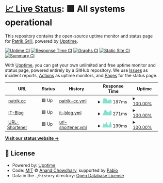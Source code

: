 # [📈 Live Status](https://uptime.pgi.at): <!--live status--> **🟩 All systems operational**

This repository contains the open-source uptime monitor and status page for [Patrik Grill](https://patrik.cc), powered by [Upptime](https://github.com/upptime/upptime).

[![Uptime CI](https://github.com/patrikgrill/upptime/workflows/Uptime%20CI/badge.svg)](https://github.com/patrikgrill/upptime/actions?query=workflow%3A%22Uptime+CI%22)
[![Response Time CI](https://github.com/patrikgrill/upptime/workflows/Response%20Time%20CI/badge.svg)](https://github.com/patrikgrill/upptime/actions?query=workflow%3A%22Response+Time+CI%22)
[![Graphs CI](https://github.com/patrikgrill/upptime/workflows/Graphs%20CI/badge.svg)](https://github.com/patrikgrill/upptime/actions?query=workflow%3A%22Graphs+CI%22)
[![Static Site CI](https://github.com/patrikgrill/upptime/workflows/Static%20Site%20CI/badge.svg)](https://github.com/patrikgrill/upptime/actions?query=workflow%3A%22Static+Site+CI%22)
[![Summary CI](https://github.com/patrikgrill/upptime/workflows/Summary%20CI/badge.svg)](https://github.com/patrikgrill/upptime/actions?query=workflow%3A%22Summary+CI%22)

With [Upptime](https://upptime.js.org), you can get your own unlimited and free uptime monitor and status page, powered entirely by a GitHub repository. We use [Issues](https://github.com/patrikgrill/upptime/issues) as incident reports, [Actions](https://github.com/patrikgrill/upptime/actions) as uptime monitors, and [Pages](https://uptime.pgi.at) for the status page.

<!--start: status pages-->
<!-- This summary is generated by Upptime (https://github.com/upptime/upptime) -->
<!-- Do not edit this manually, your changes will be overwritten -->
<!-- prettier-ignore -->
| URL | Status | History | Response Time | Uptime |
| --- | ------ | ------- | ------------- | ------ |
| <img alt="" src="https://blog.patrik.cc/favicon.ico" height="13"> [patrik.cc](https://patrik.cc) | 🟩 Up | [patrik-cc.yml](https://github.com/patrikgrill/upptime/commits/HEAD/history/patrik-cc.yml) | <details><summary><img alt="Response time graph" src="./graphs/patrik-cc/response-time-week.png" height="20"> 187ms</summary><br><a href="https://uptime.pgi.at/history/patrik-cc"><img alt="Response time 199" src="https://img.shields.io/endpoint?url=https%3A%2F%2Fraw.githubusercontent.com%2Fpatrikgrill%2Fupptime%2FHEAD%2Fapi%2Fpatrik-cc%2Fresponse-time.json"></a><br><a href="https://uptime.pgi.at/history/patrik-cc"><img alt="24-hour response time 174" src="https://img.shields.io/endpoint?url=https%3A%2F%2Fraw.githubusercontent.com%2Fpatrikgrill%2Fupptime%2FHEAD%2Fapi%2Fpatrik-cc%2Fresponse-time-day.json"></a><br><a href="https://uptime.pgi.at/history/patrik-cc"><img alt="7-day response time 187" src="https://img.shields.io/endpoint?url=https%3A%2F%2Fraw.githubusercontent.com%2Fpatrikgrill%2Fupptime%2FHEAD%2Fapi%2Fpatrik-cc%2Fresponse-time-week.json"></a><br><a href="https://uptime.pgi.at/history/patrik-cc"><img alt="30-day response time 354" src="https://img.shields.io/endpoint?url=https%3A%2F%2Fraw.githubusercontent.com%2Fpatrikgrill%2Fupptime%2FHEAD%2Fapi%2Fpatrik-cc%2Fresponse-time-month.json"></a><br><a href="https://uptime.pgi.at/history/patrik-cc"><img alt="1-year response time 198" src="https://img.shields.io/endpoint?url=https%3A%2F%2Fraw.githubusercontent.com%2Fpatrikgrill%2Fupptime%2FHEAD%2Fapi%2Fpatrik-cc%2Fresponse-time-year.json"></a></details> | <details><summary><a href="https://uptime.pgi.at/history/patrik-cc">100.00%</a></summary><a href="https://uptime.pgi.at/history/patrik-cc"><img alt="All-time uptime 100.00%" src="https://img.shields.io/endpoint?url=https%3A%2F%2Fraw.githubusercontent.com%2Fpatrikgrill%2Fupptime%2FHEAD%2Fapi%2Fpatrik-cc%2Fuptime.json"></a><br><a href="https://uptime.pgi.at/history/patrik-cc"><img alt="24-hour uptime 100.00%" src="https://img.shields.io/endpoint?url=https%3A%2F%2Fraw.githubusercontent.com%2Fpatrikgrill%2Fupptime%2FHEAD%2Fapi%2Fpatrik-cc%2Fuptime-day.json"></a><br><a href="https://uptime.pgi.at/history/patrik-cc"><img alt="7-day uptime 100.00%" src="https://img.shields.io/endpoint?url=https%3A%2F%2Fraw.githubusercontent.com%2Fpatrikgrill%2Fupptime%2FHEAD%2Fapi%2Fpatrik-cc%2Fuptime-week.json"></a><br><a href="https://uptime.pgi.at/history/patrik-cc"><img alt="30-day uptime 100.00%" src="https://img.shields.io/endpoint?url=https%3A%2F%2Fraw.githubusercontent.com%2Fpatrikgrill%2Fupptime%2FHEAD%2Fapi%2Fpatrik-cc%2Fuptime-month.json"></a><br><a href="https://uptime.pgi.at/history/patrik-cc"><img alt="1-year uptime 100.00%" src="https://img.shields.io/endpoint?url=https%3A%2F%2Fraw.githubusercontent.com%2Fpatrikgrill%2Fupptime%2FHEAD%2Fapi%2Fpatrik-cc%2Fuptime-year.json"></a></details>
| <img alt="" src="https://blog.patrik.cc/favicon.ico" height="13"> [IT-Blog](https://blog.patrik.cc) | 🟩 Up | [it-blog.yml](https://github.com/patrikgrill/upptime/commits/HEAD/history/it-blog.yml) | <details><summary><img alt="Response time graph" src="./graphs/it-blog/response-time-week.png" height="20"> 271ms</summary><br><a href="https://uptime.pgi.at/history/it-blog"><img alt="Response time 244" src="https://img.shields.io/endpoint?url=https%3A%2F%2Fraw.githubusercontent.com%2Fpatrikgrill%2Fupptime%2FHEAD%2Fapi%2Fit-blog%2Fresponse-time.json"></a><br><a href="https://uptime.pgi.at/history/it-blog"><img alt="24-hour response time 265" src="https://img.shields.io/endpoint?url=https%3A%2F%2Fraw.githubusercontent.com%2Fpatrikgrill%2Fupptime%2FHEAD%2Fapi%2Fit-blog%2Fresponse-time-day.json"></a><br><a href="https://uptime.pgi.at/history/it-blog"><img alt="7-day response time 271" src="https://img.shields.io/endpoint?url=https%3A%2F%2Fraw.githubusercontent.com%2Fpatrikgrill%2Fupptime%2FHEAD%2Fapi%2Fit-blog%2Fresponse-time-week.json"></a><br><a href="https://uptime.pgi.at/history/it-blog"><img alt="30-day response time 212" src="https://img.shields.io/endpoint?url=https%3A%2F%2Fraw.githubusercontent.com%2Fpatrikgrill%2Fupptime%2FHEAD%2Fapi%2Fit-blog%2Fresponse-time-month.json"></a><br><a href="https://uptime.pgi.at/history/it-blog"><img alt="1-year response time 244" src="https://img.shields.io/endpoint?url=https%3A%2F%2Fraw.githubusercontent.com%2Fpatrikgrill%2Fupptime%2FHEAD%2Fapi%2Fit-blog%2Fresponse-time-year.json"></a></details> | <details><summary><a href="https://uptime.pgi.at/history/it-blog">100.00%</a></summary><a href="https://uptime.pgi.at/history/it-blog"><img alt="All-time uptime 100.00%" src="https://img.shields.io/endpoint?url=https%3A%2F%2Fraw.githubusercontent.com%2Fpatrikgrill%2Fupptime%2FHEAD%2Fapi%2Fit-blog%2Fuptime.json"></a><br><a href="https://uptime.pgi.at/history/it-blog"><img alt="24-hour uptime 100.00%" src="https://img.shields.io/endpoint?url=https%3A%2F%2Fraw.githubusercontent.com%2Fpatrikgrill%2Fupptime%2FHEAD%2Fapi%2Fit-blog%2Fuptime-day.json"></a><br><a href="https://uptime.pgi.at/history/it-blog"><img alt="7-day uptime 100.00%" src="https://img.shields.io/endpoint?url=https%3A%2F%2Fraw.githubusercontent.com%2Fpatrikgrill%2Fupptime%2FHEAD%2Fapi%2Fit-blog%2Fuptime-week.json"></a><br><a href="https://uptime.pgi.at/history/it-blog"><img alt="30-day uptime 100.00%" src="https://img.shields.io/endpoint?url=https%3A%2F%2Fraw.githubusercontent.com%2Fpatrikgrill%2Fupptime%2FHEAD%2Fapi%2Fit-blog%2Fuptime-month.json"></a><br><a href="https://uptime.pgi.at/history/it-blog"><img alt="1-year uptime 100.00%" src="https://img.shields.io/endpoint?url=https%3A%2F%2Fraw.githubusercontent.com%2Fpatrikgrill%2Fupptime%2FHEAD%2Fapi%2Fit-blog%2Fuptime-year.json"></a></details>
| <img alt="" src="https://blog.patrik.cc/favicon.ico" height="13"> [URL-Shortener](https://pat.xyz) | 🟩 Up | [url-shortener.yml](https://github.com/patrikgrill/upptime/commits/HEAD/history/url-shortener.yml) | <details><summary><img alt="Response time graph" src="./graphs/url-shortener/response-time-week.png" height="20"> 199ms</summary><br><a href="https://uptime.pgi.at/history/url-shortener"><img alt="Response time 219" src="https://img.shields.io/endpoint?url=https%3A%2F%2Fraw.githubusercontent.com%2Fpatrikgrill%2Fupptime%2FHEAD%2Fapi%2Furl-shortener%2Fresponse-time.json"></a><br><a href="https://uptime.pgi.at/history/url-shortener"><img alt="24-hour response time 241" src="https://img.shields.io/endpoint?url=https%3A%2F%2Fraw.githubusercontent.com%2Fpatrikgrill%2Fupptime%2FHEAD%2Fapi%2Furl-shortener%2Fresponse-time-day.json"></a><br><a href="https://uptime.pgi.at/history/url-shortener"><img alt="7-day response time 199" src="https://img.shields.io/endpoint?url=https%3A%2F%2Fraw.githubusercontent.com%2Fpatrikgrill%2Fupptime%2FHEAD%2Fapi%2Furl-shortener%2Fresponse-time-week.json"></a><br><a href="https://uptime.pgi.at/history/url-shortener"><img alt="30-day response time 672" src="https://img.shields.io/endpoint?url=https%3A%2F%2Fraw.githubusercontent.com%2Fpatrikgrill%2Fupptime%2FHEAD%2Fapi%2Furl-shortener%2Fresponse-time-month.json"></a><br><a href="https://uptime.pgi.at/history/url-shortener"><img alt="1-year response time 219" src="https://img.shields.io/endpoint?url=https%3A%2F%2Fraw.githubusercontent.com%2Fpatrikgrill%2Fupptime%2FHEAD%2Fapi%2Furl-shortener%2Fresponse-time-year.json"></a></details> | <details><summary><a href="https://uptime.pgi.at/history/url-shortener">100.00%</a></summary><a href="https://uptime.pgi.at/history/url-shortener"><img alt="All-time uptime 100.00%" src="https://img.shields.io/endpoint?url=https%3A%2F%2Fraw.githubusercontent.com%2Fpatrikgrill%2Fupptime%2FHEAD%2Fapi%2Furl-shortener%2Fuptime.json"></a><br><a href="https://uptime.pgi.at/history/url-shortener"><img alt="24-hour uptime 100.00%" src="https://img.shields.io/endpoint?url=https%3A%2F%2Fraw.githubusercontent.com%2Fpatrikgrill%2Fupptime%2FHEAD%2Fapi%2Furl-shortener%2Fuptime-day.json"></a><br><a href="https://uptime.pgi.at/history/url-shortener"><img alt="7-day uptime 100.00%" src="https://img.shields.io/endpoint?url=https%3A%2F%2Fraw.githubusercontent.com%2Fpatrikgrill%2Fupptime%2FHEAD%2Fapi%2Furl-shortener%2Fuptime-week.json"></a><br><a href="https://uptime.pgi.at/history/url-shortener"><img alt="30-day uptime 100.00%" src="https://img.shields.io/endpoint?url=https%3A%2F%2Fraw.githubusercontent.com%2Fpatrikgrill%2Fupptime%2FHEAD%2Fapi%2Furl-shortener%2Fuptime-month.json"></a><br><a href="https://uptime.pgi.at/history/url-shortener"><img alt="1-year uptime 100.00%" src="https://img.shields.io/endpoint?url=https%3A%2F%2Fraw.githubusercontent.com%2Fpatrikgrill%2Fupptime%2FHEAD%2Fapi%2Furl-shortener%2Fuptime-year.json"></a></details>

<!--end: status pages-->

[**Visit our status website →**](https://uptime.pgi.at)

## 📄 License

- Powered by: [Upptime](https://github.com/upptime/upptime)
- Code: [MIT](./LICENSE) © [Anand Chowdhary](https://anandchowdhary.com), supported by [Pabio](https://pabio.com)
- Data in the `./history` directory: [Open Database License](https://opendatacommons.org/licenses/odbl/1-0/)
